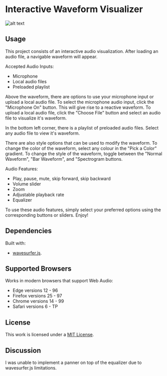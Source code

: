 # Interactive Waveform Visualizer

![alt text](https://github.com/mumt301/nicole/blob/main/final_project/sample_waveform.JPG)

## Usage

This project consists of an interactive audio visualization. After loading an audio file, a navigable waveform will appear.

Accepted Audio Inputs:

* Microphone
* Local audio files
* Preloaded playlist

Above the waveform, there are options to use your microphone input or upload a local audio file. To select the microphone audio input, click the "Microphone On" button. This will give rise to a reactive waveform. To upload a local audio file, click the "Choose File" button and select an audio file to visualize it's waveform.

In the bottom left corner, there is a playlist of preloaded audio files. Select any audio file to view it's waveform.

There are also style options that can be used to modify the waveform. To change the color of the waveform, select any colour in the "Pick a Color" gradient. To change the style of the waveform, toggle between the "Normal Waveform", "Bar Waveform", and "Spectrogram buttons.

Audio Features:

* Play, pause, mute, skip forward, skip backward
* Volume slider
* Zoom
* Adjustable playback rate
* Equalizer

To use these audio features, simply select your preferred options using the corresponding buttons or sliders. Enjoy!

## Dependencies

Built with:

* [wavesurfer.js](https://wavesurfer-js.org/).

## Supported Browsers

Works in modern browsers that support Web Audio:

* Edge versions 12 - 96
* Firefox versions 25 - 97
* Chrome versions 14 - 99
* Safari versions 6 - TP

## License

This work is licensed under a
[MIT License](LICENSE).

## Discussion

I was unable to implement a panner on top of the equalizer due to wavesurfer.js limitations.